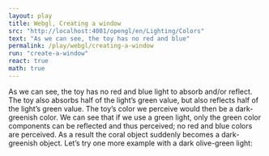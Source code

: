 ```yaml
---
layout: play
title: Webgl, Creating a window
src: "http://localhost:4001/opengl/en/Lighting/Colors"
text: "As we can see, the toy has no red and blue"
permalink: /play/webgl/creating-a-window
run: "create-a-window"
react: true
math: true
---
```


As we can see, the toy has no red and blue light to absorb and/or reflect. The toy also absorbs half of the light’s green value, but also reflects half of the light’s green value. The toy’s color we perceive would then be a dark-greenish color. We can see that if we use a green light, only the green color components can be reflected and thus perceived; no red and blue colors are perceived. As a result the coral object suddenly becomes a dark-greenish object. Let’s try one more example with a dark olive-green light:
